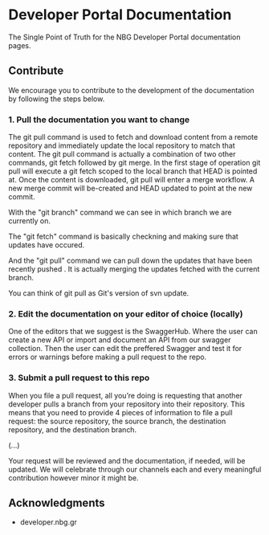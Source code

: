 # Developer Portal Documentation

The Single Point of Truth for the NBG Developer Portal documentation pages. 

## Contribute

We encourage you to contribute to the development of the documentation by following the steps below.

### 1. Pull the documentation you want to change

The git pull command is used to fetch and download content from a remote repository and immediately update the local repository to match that content. The git pull command is actually a combination of two other commands, git fetch followed by git merge. In the first stage of operation git pull will execute a git fetch scoped to the local branch that HEAD is pointed at. Once the content is downloaded, git pull will enter a merge workflow. A new merge commit will be-created and HEAD updated to point at the new commit.

With the "git branch" command we can see in which branch we are currently on.

The "git fetch" command is basically checkning and making sure that updates have occured.

And the "git pull" command we can pull down the updates that have been recently pushed . It is actually merging the updates fetched with the current branch.

You can think of git pull as Git's version of svn update.

### 2. Edit the documentation on your editor of choice (locally)

One of the editors that we suggest is the SwaggerHub. Where the user can create a new API or import and document an API from our swagger collection. Then the user can edit the preffered Swagger and test it for errors or warnings before making a pull request to the repo.

### 3. Submit a pull request to this repo

When you file a pull request, all you’re doing is requesting that another developer pulls a branch from your repository into their repository. This means that you need to provide 4 pieces of information to file a pull request: the source repository, the source branch, the destination repository, and the destination branch.

(...)

Your request will be reviewed and the documentation, if needed, will be updated. We will celebrate through our channels each and every meaningful contribution however minor it might be.

## Acknowledgments

* developer.nbg.gr
